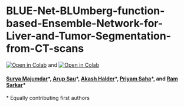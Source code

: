 # BLUE-Net-BLUmberg-function-based-Ensemble-Network-for-Liver-and-Tumor-Segmentation-from-CT-scans

[![Open in Colab](https://colab.research.google.com/assets/colab-badge.svg)](https://colab.research.google.com/github/SuryaMajumder/BLUE-Net-BLUmberg-function-based-Ensemble-Network-for-Liver-and-Tumor-Segmentation-from-CT-scans/blob/main/Ensemble-Liver.ipynb) and [![Open in Colab](https://colab.research.google.com/assets/colab-badge.svg)](https://colab.research.google.com/github/SuryaMajumder/BLUE-Net-BLUmberg-function-based-Ensemble-Network-for-Liver-and-Tumor-Segmentation-from-CT-scans/blob/main/Ensemble-Tumor.ipynb)

#### [Surya Majumdar](https://www.linkedin.com/in/surya-majumder-333891246/)\*, [Arup Sau](https://www.linkedin.com/in/arup-sau-6503a4184/)\*, [Akash Halder](https://in.linkedin.com/in/akash-halder-1b315b1b7)\*, [Priyam Saha](https://in.linkedin.com/in/priyam-saha-69308a226)\*, and [Ram Sarkar](http://www.jaduniv.edu.in/profile.php?uid=686)\*
\* Equally contributing first authors
